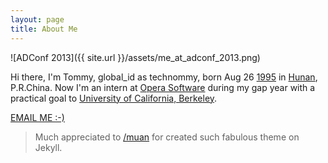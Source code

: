 ```yaml
---
layout: page
title: About Me
---
```


![ADConf 2013]({{ site.url }}/assets/me_at_adconf_2013.png)

Hi there, I'm Tommy, global_id as technommy, born Aug 26 <a href="http://en.wikipedia.org/wiki/1995" target="_blank">1995</a> in <a href="http://en.wikipedia.org/wiki/Hunan" target="_blank">Hunan</a>, P.R.China. Now I'm an intern at <a href="http://sphinx.oupeng.com/" target="_blank">Opera Software</a> during my gap year with a practical goal to <a href="http://www.berkeley.edu/" target="_blank">University of California, Berkeley</a>.

<a href="mailto:technologier@gmail.com" target="_blank" class="big-button blue">EMAIL ME :-)</a>

> Much appreciated to [/muan](https://github.com/muan) for created such fabulous theme on Jekyll.
